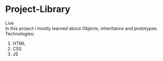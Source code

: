 # Project-Library </br>
Live  </br>
In this project i mostly learned about Objects, inheritance and prototypes. </br>
Technologies: </br>
1. HTML </br>
2. CSS </br>
3. JS </bs>
